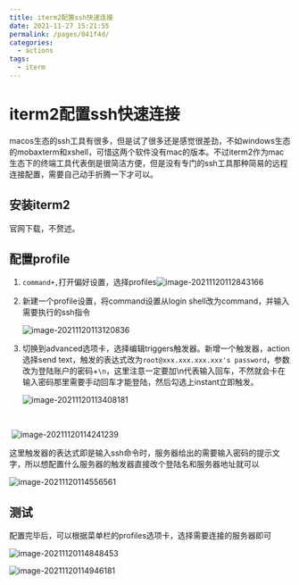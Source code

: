 ```yaml
---
title: iterm2配置ssh快速连接
date: 2021-11-27 15:21:55
permalink: /pages/041f4d/
categories: 
  - actions
tags: 
  - iterm
---
```



# iterm2配置ssh快速连接

macos生态的ssh工具有很多，但是试了很多还是感觉很差劲，不如windows生态的mobaxterm和xshell，可惜这两个软件没有mac的版本。不过iterm2作为mac生态下的终端工具代表倒是很简洁方便，但是没有专门的ssh工具那种简易的远程连接配置，需要自己动手折腾一下才可以。



## 安装iterm2

官网下载，不赘述。

## 配置profile

1. `command+,`打开偏好设置，选择profiles![image-20211120112843166](https://storyxc.com/images/blog//image-20211120112843166.png)

2. 新建一个profile设置，将command设置从login shell改为command，并输入需要执行的ssh指令

   ![image-20211120113120836](https://storyxc.com/images/blog//image-20211120113120836.png)

3. 切换到advanced选项卡，选择编辑triggers触发器。新增一个触发器，action选择send text，触发的表达式改为`root@xxx.xxx.xxx.xxx's password`，参数改为登陆账户的密码+`\n`，这里注意一定要加\n代表输入回车，不然就会卡在输入密码那里需要手动回车才能登陆，然后勾选上instant立即触发。

   

   ![image-20211120113408181](https://storyxc.com/images/blog//image-20211120113408181.png)



​	

​		![image-20211120114241239](https://storyxc.com/images/blog//image-20211120114241239.png)	

这里触发器的表达式即是输入ssh命令时，服务器给出的需要输入密码的提示文字，所以想配置什么服务器的触发器直接改个登陆名和服务器地址就可以

![image-20211120114556561](https://storyxc.com/images/blog//image-20211120114556561.png)





## 测试

配置完毕后，可以根据菜单栏的profiles选项卡，选择需要连接的服务器即可

![image-20211120114848453](https://storyxc.com/images/blog//image-20211120114848453.png)

![image-20211120114946181](https://storyxc.com/images/blog//image-20211120114946181.png)

